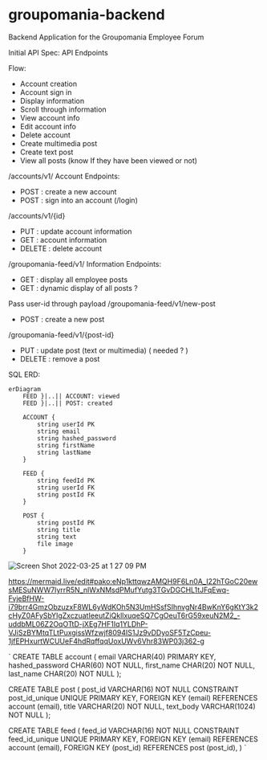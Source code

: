 # groupomania-backend
Backend Application for the Groupomania Employee Forum 

Initial API Spec: 
API Endpoints

Flow: 
- Account creation 
- Account sign in
- Display information
- Scroll through information
- View account info
- Edit account info
- Delete account
- Create multimedia post
- Create text post
- View all posts (know If they have been viewed or not)

/accounts/v1/
Account Endpoints:
- POST : create a new account
- POST : sign into an account (/login)

/accounts/v1/{id}
- PUT : update account information
- GET : account information
- DELETE  : delete account

/groupomania-feed/v1/
Information Endpoints:

- GET : display all employee posts
- GET : dynamic display of all posts  ? 

Pass user-id through payload
/groupomania-feed/v1/new-post
- POST : create a new post

/groupomania-feed/v1/{post-id}
- PUT :  update post (text or multimedia) ( needed ? )
- DELETE : remove a post 

SQL ERD:

```mermaid
erDiagram
    FEED }|..|| ACCOUNT: viewed
    FEED }|..|| POST: created
        
    ACCOUNT {
        string userId PK
        string email
        string hashed_password
        string firstName
        string lastName
    }

    FEED {
        string feedId PK
        string userId FK
        string postId FK
    }

    POST {
        string postId PK
        string title
        string text 
        file image
    }
```

![Screen Shot 2022-03-25 at 1 27 09 PM](https://user-images.githubusercontent.com/40476522/160180060-32b9cf73-283d-4700-b16d-e19fd712b64d.png)


https://mermaid.live/edit#pako:eNp1kttqwzAMQH9F6Ln0A_I22hTGoC20ewsMESuNWW7IyrrR5N_nlWxNMsdPMufYutg3TGvDGCHL1tJFqEwq-FvjeBfHW-i79brr4GmzObzuzxF8WL6yWdKOh5N3UmHSsfSIhnvgNr4BwKnY6gKtY3k2cHyZ0AFySbYIgZxczuatIeeutZiQkllxuqeSQ7CgOeuT6rG59xeuN2M2_-uddbML06Z2OqOTtD-jXEg7HF1Iq1YLDhP-VJiSzBYMtqTLtPuxgissWfzwjf8094IS1Jz9vDDyoSF5TzCpeu-1jfEPHxurtWCUUeF4hdRqffqqUoxUWv6Vhr83WP03j362-g

`
CREATE TABLE account (
    email VARCHAR(40) PRIMARY KEY,
    hashed_password CHAR(60) NOT NULL,
    first_name CHAR(20) NOT NULL,
    last_name CHAR(20) NOT NULL
);

CREATE TABLE post (
    post_id VARCHAR(16) NOT NULL CONSTRAINT post_id_unique UNIQUE PRIMARY KEY,
    FOREIGN KEY (email) REFERENCES account (email),
    title VARCHAR(20) NOT NULL,
    text_body VARCHAR(1024) NOT NULL
);

CREATE TABLE feed (
    feed_id  VARCHAR(16) NOT NULL CONSTRAINT feed_id_unique UNIQUE PRIMARY KEY,
    FOREIGN KEY (email) REFERENCES account (email),
    FOREIGN KEY (post_id) REFERENCES post (post_id),
)
`

